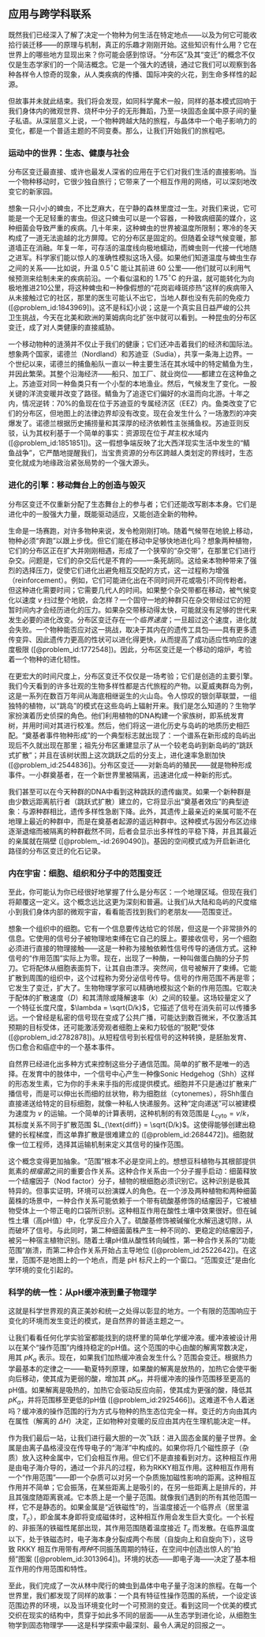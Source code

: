 ## 应用与跨学科联系

既然我们已经深入了解了决定一个物种为何生活在特定地点——以及为何它可能收拾行装迁移——的原理与机制，真正的乐趣才刚刚开始。这些知识有什么用？它在世界上的哪些地方显现出来？你可能会感到惊讶。“分布区”及其“变迁”的概念不仅仅是生态学家们的一个简洁概念。它是一个强大的透镜，通过它我们可以观察到各种各样令人惊奇的现象，从人类疾病的传播、国际冲突的火花，到生命多样性的起源。

但故事并未就此结束。我们将会发现，如同科学魔术一般，同样的基本模式回响于我们身体内的微观世界、烧杯中分子的无形舞蹈，乃至一块固态金属中原子间的量子私语。从深层意义上说，一个物种跨越大陆的旅程，与晶体中一个电子影响力的变化，都是一个普适主题的不同变奏。那么，让我们开始我们的旅程吧。

### 运动中的世界：生态、健康与社会

分布区变迁最直接、或许也最发人深省的应用在于它们对我们生活的直接影响。当一个物种移动时，它很少独自旅行；它带来了一个相互作用的网络，可以深刻地改变它的新家园。

想象一只小小的蜱虫，不比芝麻大，在宁静的森林里度过一生。对我们来说，它可能是一个无足轻重的害虫。但这只蜱虫可以是一个容器，一种致病细菌的媒介，这种细菌会导致严重的疾病。几十年来，这种蜱虫的世界被温度所限制；寒冷的冬天构成了一道无法逾越的北方屏障。它的分布区是固定的。但随着全球气候变暖，那道墙正在消融。年复一年，可存活的温度线向极地蠕动，而蜱虫则一代接一代地随之进军。科学家们能以惊人的准确性模拟这场入侵。如果他们知道温度与蜱虫生存之间的关系——比如说，升温 $0.5^{\circ}\text{C}$ 能让其前进 $60$ 公里——他们就可以利用气候预测来绘制未来的疾病前沿。一个看似温和的 $1.75^{\circ}\text{C}$ 的升温，就可能转化为向极地推进210公里，将这种蜱虫和一种像假想的“花岗岩峰斑疹热”这样的疾病带入从未接触过它的社区，那里的医生可能认不出它，当地人群也没有先前的免疫力 ([@problem_id:1843969])。这不是科幻小说；这是一个真实且日益严峻的公共卫生挑战，今天在北美和欧洲的莱姆病向北扩张中就可以看到。一种昆虫的分布区变迁，成了对人类健康的直接威胁。

一个移动物种的涟漪并不仅止于我们的健康；它们还冲击着我们的经济和国际法。想象两个国家，诺德兰（Nordland）和苏迪亚（Sudia），共享一条海上边界。一个世纪以来，诺德兰的捕鱼船队一直以一种主要生活在其水域中的特定鲭鱼为生，并因此繁荣。其整个沿海经济——船只、加工厂、就业岗位——都建立在这种鱼之上。苏迪亚对同一种鱼类只有一个小型的本地渔业。然后，气候发生了变化。一股关键的洋流变暖并改变了路径。鲭鱼为了追逐它们偏好的水温而向北游。十年之内，情况逆转：70%的鱼现在位于苏迪亚的专属经济区（EEZ）内。鱼类改变了它们的分布区，但地图上的法律边界却没有改变。现在会发生什么？一场激烈的冲突爆发了。诺德兰根据历史捕捞量和其深厚的经济依赖性主张捕鱼权。苏迪亚则反驳，认为其权利基于一个简单的事实：资源现在位于*其*主权水域内 ([@problem_id:1851851])。这一假想争端反映了北大西洋现实生活中发生的“鲭鱼战争”，它严酷地提醒我们，当宝贵资源的分布区跨越人类划定的界线时，生态变化就成为地缘政治紧张局势的一个强大源头。

### 进化的引擎：移动舞台上的创造与毁灭

分布区变迁不仅重新分配了生态舞台上的参与者；它们还能改写剧本本身。它们是进化中的一股强大力量，既能驱动适应，又能创造全新的物种。

生命是一场赛跑，对许多物种来说，发令枪刚刚打响。随着气候带在地貌上移动，物种必须“奔跑”以跟上步伐。但它们能在移动中足够快地进化吗？想象两种植物，它们的分布区正在扩大并刚刚相遇，形成了一个狭窄的“杂交带”，在那里它们进行杂交。问题是，它们的杂交后代是不育的——一条死胡同。这给亲本物种带来了强烈的选择压力，促使它们进化出避免相互交配的方式，这一过程称为增强（reinforcement）。例如，它们可能进化出在不同时间开花或吸引不同传粉者。但这种进化需要时间；它需要几代人的时间。如果整个杂交带都在移动，被气候变化以速度 $v$ 扫过整个地貌，会怎样？一个固守一地的种群只在杂交带经过它的短暂时间内才会经历进化的压力。如果杂交带移动得太快，可能就没有足够的世代来发生必要的进化改变。分布区变迁存在一个*临界速度*；一旦超过这个速度，进化就会失败。一个物种能否应对这一挑战，取决于其内在的遗传工具包——具有更多遗传变异、因此遗传力更高的性状可以进化得更快，从而提高了成功适应性响应的速度极限 ([@problem_id:1772548])。因此，分布区变迁是一个移动的熔炉，考验着一个物种的进化韧性。

在更宏大的时间尺度上，分布区变迁不仅仅是一场考验；它们是创造的主要引擎。我们今天看到的许多壮观的生物多样性都是古代旅程的产物。以夏威夷群岛为例，这是一系列在数百万年间从海底相继诞生的火山岛。令人惊叹的银剑草联盟，一组独特的植物，以“跳岛”的模式在这些岛屿上辐射开来。我们是怎么知道的？生物学家扮演着历史侦探的角色。他们利用植物的DNA构建一个家族树，即系统发育树，并用时间对其进行校准。然后，他们将这一进化历史与岛屿的地质历史相匹配。“奠基者事件物种形成”的一个典型标志就出现了：一个谱系在新形成的岛屿出现后不久就出现在那里；祖先分布区重建显示了从一个较老岛屿到新岛屿的“跳跃式扩散”；并且在该树状图上这次跳跃之后的分支上，进化速率急剧加快 ([@problem_id:2544836])。分布区变迁——对新岛屿的殖民——就是物种形成事件。一小群奠基者，在一个新世界里被隔离，迅速进化成一种新的形式。

我们甚至可以在今天种群的DNA中看到这种跳跃的遗传幽灵。如果一个新种群是由少数远距离航行者（跳跃式扩散）建立的，它将显示出“奠基者效应”的典型迹象：与源种群相比，遗传多样性急剧下降。此外，其遗传上最亲近的亲属可能不在地理上最近的种群中，而是在奠基者起源的遥远种群中。这种模式与因分布区边缘逐渐退缩而被隔离的种群截然不同，后者会显示出多样性的平稳下降，并且其最近的亲属就在隔壁 ([@problem_-id:2690490])。基因的空间模式成为开启新进化路径的分布区变迁的化石记录。

### 内在宇宙：细胞、组织和分子中的范围变迁

至此，你可能认为你已经很好地掌握了什么是分布区：一个地理区域。但现在我们将颠覆这一定义。这个概念远比这更为深刻和普遍。让我们从大陆和岛屿的尺度缩小到我们身体内部的微观宇宙，看看能否找到我们的老朋友——范围变迁。

想象一个组织中的细胞。它有一个信息要传达给它的邻居，但这是一个非常排外的信息。它使用的信号分子被物理地束缚在它自己的膜上。要接收信号，另一个细胞必须进行直接的物理接触——这是一种称为接触依赖性信号传导的通信方式。这种信号的“作用范围”实际上为零。现在，出现了一种酶，一种叫做蛋白酶的分子剪刀。它将配体从细胞表面剪下，让其自由漂浮。突然间，信号被解开了束缚。它能扩散到周围的组织中，这个过程称为旁分泌信号传导。信号的作用范围不再是零；它发生了变迁，扩大了。生物物理学家可以精确地模拟这个新的作用范围。它取决于配体的扩散速度（$D$）和其清除或降解速率（$k$）之间的较量。这场较量定义了一个特征长度尺度，$\lambda = \sqrt{D/k}$，它描述了信号在消失前可以传播多远。一个曾经是私密的信号现在变成了公共广播，可能达到数百微米，不仅激活其预期的目标受体，还可能激活旁观者细胞上亲和力较低的“脱靶”受体 ([@problem_id:2782878])。从短程信号到长程信号的这种转换，是胚胎发育、伤口愈合和癌症中的一个基本事件。

自然界已经进化出多种方式来控制这些分子通信范围。简单的扩散不是唯一的选择。在发育中的肢体中，一个信号中心产生一种像Sonic Hedgehog（Shh）这样的形态发生素，它为你的手未来手指的形成提供模式。细胞并不只是通过扩散来广播信号，而是可以伸出长而细的丝状物，称为细胞丝（cytonemes），将Shh蛋白直接递送给特定的目标细胞，就像一种私人快递服务。这种“定向递送”可以被建模为速度为 $v$ 的运输。一个简单的计算表明，这种机制的有效范围是 $L_{\text{cyto}} = v/k$，其标度关系不同于扩散范围 $L_{\text{diff}} = \sqrt{D/k}$。这使得能够创建出稳健的长程梯度，而这单靠扩散是很难建立的 ([@problem_id:2684472])。细胞就像一位工程师，选择其运输机制来定义其信号的操作范围。

这个概念变得更加抽象。“范围”根本不必是空间上的。想想豆科植物与其根部提供氮素的*根瘤菌*之间的重要合作关系。这种合作关系由一个分子握手启动：细菌释放一个结瘤因子（Nod factor）分子，植物的根细胞必须识别它。这种识别是极其特异的。但事实证明，环境可以扮演媒人的角色。在一个涉及两种植物和两种细菌菌株的场景中，一种合作关系可能依赖于一个带有硫酸基修饰的结瘤因子，它被植物受体上一个带正电的口袋所识别。这种相互作用在酸性土壤中效果很好。但在碱性土壤（高pH值）中，化学反应介入了。硫酸基修饰被碱催化水解迅速切除，从而破坏了信号。与此同时，第二种细菌菌株产生一种不同的、更稳定的结瘤因子，被另一种宿主植物识别。随着土壤pH值从酸性转向碱性，第一种合作关系的“功能范围”崩溃，而第二种合作关系开始占主导地位 ([@problem_id:2522642])。在这里，范围不是地图上的一个地点，而是 pH 标尺上的一个窗口。“范围变迁”是由化学环境的变化引起的。

### 科学的统一性：从pH缓冲液到量子物理学

这就是科学世界观的真正美妙和统一之处得以彰显的地方。一个有限的范围响应于变化的环境而发生变迁的模式，是自然界的普适主题之一。

让我们看看任何化学实验室都能找到的烧杯里的简单化学缓冲液。缓冲液被设计用以在某个“操作范围”内维持稳定的pH值。这个范围的中心由酸的解离常数决定，用其 $pK_a$ 表示。现在，如果我们加热缓冲液会发生什么？范围会变迁。根据热力学最基本的定律之一——勒夏特列原理，如果酸的解离是放热的，加热它会使平衡向后移动，使其成为更弱的酸，增加其 $pK_a$，并将缓冲液的操作范围移至更高的pH值。如果解离是吸热的，加热它会驱动反应向前，使其成为更强的酸，降低其 $pK_a$，并将范围移至更低的pH值 ([@problem_id:2925466])。这难道不令人着迷吗？缓冲液的操作范围的行为方式与物种的热生态位完全一样。变迁的方向由其内在属性（解离的 $\Delta H$）决定，正如物种对变暖的反应由其内在生理机能决定一样。

作为我们最后一站，让我们进行最大胆的一次飞跃：进入固态金属的量子世界。金属是由离子晶格浸没在传导电子的“海洋”中构成的。如果你将几个磁性原子（杂质）放入这种金属中，它们会相互作用。但它们不是直接看到对方。这种相互作用是由电子海介导的，通过一个非凡的过程，称为RKKY相互作用。这种相互作用有一个“作用范围”——即一个杂质可以对另一个杂质施加磁性影响的距离。这种相互作用并不简单；它会振荡，在某些距离上是吸引的，在另一些距离上是排斥的，并且其强度随距离衰减。它本质上是一个量子范围。就像我们遇到的所有其他范围一样，它不是静态的。如果金属是“近铁磁性”的，当温度接近一个临界点（居里温度，$T_c$），即金属本身即将变成磁体时，这种相互作用会发生巨大变化。一个长程的、非振荡的铁磁性尾部出现，其作用范围随着温度接近 $T_c$ 而发散。在临界温度以下，处于铁磁态时，电子海本身分裂成两个布居（自旋向上和自旋向下），这导致 RKKY 相互作用带有*两种*不同振荡周期的特征，在空间中创造出惊人的“拍频”图案 ([@problem_id:3013964])。环境的状态——即电子海——决定了基本相互作用的作用范围和特性。

至此，我们完成了一次从林中爬行的蜱虫到晶体中电子量子泡沫的旅程。在每一个世界里，我们都发现了同样的故事：一个具有特征性操作范围的系统，一个设定该范围边界的环境，以及当环境变化时一个可预测的变迁。看到这同一个优美的模式交织在现实的结构中，贯穿于如此多不同的层面——从生态学到进化论，从细胞生物学到固态物理学——这是科学探索中最深刻、最令人满足的回报之一。